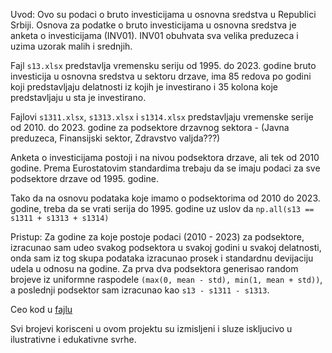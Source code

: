 Uvod:
Ovo su podaci o bruto investicijama u osnovna sredstva u Republici Srbiji. Osnova za podatke o bruto investicijama u osnovna sredstva je anketa o investicijama (INV01). INV01 obuhvata sva velika preduzeca i uzima uzorak malih i srednjih.

Fajl `s13.xlsx` predstavlja vremensku seriju od 1995. do 2023. godine bruto investicija u osnovna sredstva u sektoru drzave, ima 85 redova po godini koji predstavljaju delatnosti iz kojih je investirano i 35 kolona koje predstavljaju u sta je investirano.

Fajlovi `s1311.xlsx`, `s1313.xlsx` i `s1314.xlsx` predstavljaju vremenske serije od 2010. do 2023. godine za podsektore drzavnog sektora - (Javna preduzeca, Finansijski sektor, Zdravstvo valjda???)

Anketa o investicijama postoji i na nivou podsektora drzave, ali tek od 2010 godine. Prema Eurostatovim standardima trebaju da se imaju podaci za sve podsektore drzave od 1995. godine.

Tako da na osnovu podataka koje imamo o podsektorima od 2010 do 2023. godine, treba da se vrati serija do 1995. godine uz uslov da `np.all(s13 == s1311 + s1313 + s1314)`



Pristup:
Za godine za koje postoje podaci (2010 - 2023) za podsektore, izracunao sam udeo svakog podsektora u svakoj godini u svakoj delatnosti, onda sam iz tog skupa podataka izracunao prosek i standardnu devijaciju udela u odnosu na godine. Za prva dva podsektora generisao random brojeve iz uniformne raspodele `(max(0, mean - std), min(1, mean + std))`, a poslednji podsektor sam izracunao kao `s13 - s1311 - s1313`. 

Ceo kod u [fajlu](./resenje/final.py) 

Svi brojevi korisceni u ovom projektu su izmisljeni i sluze iskljucivo u ilustrativne i edukativne svrhe. 